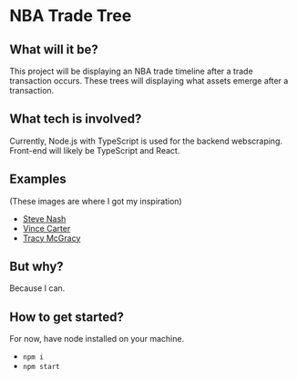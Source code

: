 # NBA Trade Tree

## What will it be?

This project will be displaying an NBA trade timeline after a trade transaction occurs. These trees will displaying what assets emerge after a transaction.

## What tech is involved?

Currently, Node.js with TypeScript is used for the backend webscraping. Front-end will likely be TypeScript and React. 

## Examples

(These images are where I got my inspiration)

- [Steve Nash](https://i.imgur.com/n8MJK00.jpg)
- [Vince Carter](https://i.imgur.com/n8MJK00.jpg)
- [Tracy McGracy](https://i.imgur.com/RTExHxV.png)


## But why?

Because I can.

## How to get started?

For now, have node installed on your machine.
- `npm i`
- `npm start`